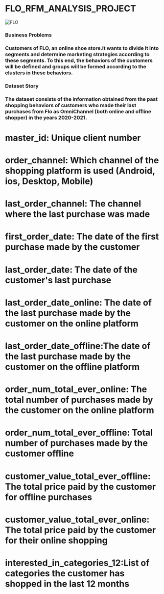 # FLO_RFM_ANALYSIS_PROJECT

![FLO](https://github.com/Merttcoskun/FLO_RFM_ANALYSIS_PROJECT/assets/111244707/b1a787fe-34e5-408c-82ce-23eef8edfed0)

<h3> Business Problems <h3>

Customers of FLO, an online shoe store.It wants to divide it into segments and determine marketing strategies according to these segments. To this end, the behaviors of the customers will be defined and groups will be formed according to the clusters in these behaviors.



<h3> Dataset Story <h3>

The dataset consists of the information obtained from the past shopping behaviors of customers who made their last purchases from Flo as OmniChannel (both online and offline shopper) in the years 2020-2021.


# master_id: Unique client number

# order_channel:  Which channel of the shopping platform is used (Android, ios, Desktop, Mobile)

# last_order_channel: The channel where the last purchase was made
 
# first_order_date: The date of the first purchase made by the customer
 
# last_order_date: The date of the customer's last purchase
 
# last_order_date_online: The date of the last purchase made by the customer on the online platform
 
# last_order_date_offline:The date of the last purchase made by the customer on the offline platform
 
# order_num_total_ever_online: The total number of purchases made by the customer on the online platform
 
# order_num_total_ever_offline: Total number of purchases made by the customer offline
 
# customer_value_total_ever_offline: The total price paid by the customer for offline purchases
 
# customer_value_total_ever_online: The total price paid by the customer for their online shopping
 
# interested_in_categories_12:List of categories the customer has shopped in the last 12 months
